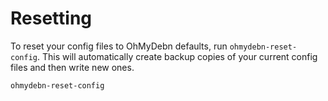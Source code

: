 # Resetting

To reset your config files to OhMyDebn defaults, run `ohmydebn-reset-config`. This will automatically create backup copies of your current config files and then write new ones.

```bash
ohmydebn-reset-config
```
